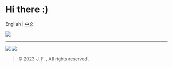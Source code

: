 # Hi there :)

English | [中文](https://beixin.notion.site)

[![](https://img.shields.io/badge/-PayPal-142C8E.svg?style=for-the-badge&logo=paypal&logoColor=white&labelColor=3F51B5&color=C5CAE9)](https://paypal.me/beixin)

---

[![](https://img.shields.io/badge/-Telegram-2DA5E1.svg?style=for-the-badge&logo=telegram&logoColor=white&labelColor=03A9F4&color=B3E5FC)](https://t.me/beixinti)
[![](https://img.shields.io/badge/-Email-F44336.svg?style=for-the-badge&logo=gmail&logoColor=white&labelColor=F44336&color=FFCDD2)](mailto:beixinti@foxmail.com)

> © 2023 J. F. , All rights reserved. 
